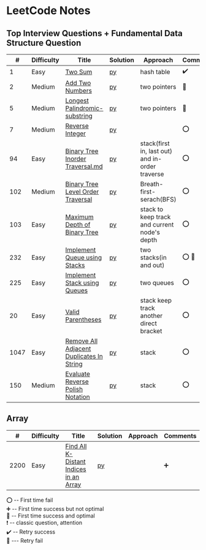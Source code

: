 # LeetCode  Notes 

## Top Interview Questions +  Fundamental Data Structure Question

| #   | Difficulty | Title                                                                                                      | Solution                                    | Approach                            | Comments                        |  
|-----|-----|------------------------------------------------------------------------------------------------------------|---------------------------------------------|-------------------------------------|---------------------------------|
| 1  | Easy |[Two Sum](https://leetcode.com/problems/two-sum/)                                                          | [py](Leetcode/Top_Fundamental_Interview/two-sum.md)                   |     hash table         | :heavy_check_mark: |
| 2 | Medium| [Add Two Numbers](https://leetcode.com/problems/add-two-numbers/)                                    | [py](Leetcode/Top_Fundamental_Interview/Add-Two-Numbers.md)          |      two pointers       | :small_red_triangle:                           |
| 5  | Medium| [Longest Palindromic- substring ](https://leetcode.com/problems/longest-palindromic-substring/)                                    | [py](Leetcode/Top_Fundamental_Interview/Longest-Palindromic-Substring.md)          |            two pointers                | :small_red_triangle:                             |
| 7 | Medium| [Reverse Integer](https://leetcode.com/problems/reverse-integer/)                                      | [py](Leetcode/Top_Fundamental_Interview/Reverse-Integer.md)          |                             | :o:                            |
| 94 | Easy| [Binary Tree Inorder Traversal.md](https://leetcode.com/problems/binary-tree-inorder-traversal/)                                              | [py](Leetcode/Top_Fundamental_Interview/Binary-Tree-Inorder-Traversal.md)                 |        stack(first in, last out) and in-order traverse                      | :o:                          |
| 102 | Medium| [Binary Tree Level Order Traversal](https://leetcode.com/problems/binary-tree-level-order-traversal/)    | [py](Leetcode/Top_Fundamental_Interview/Binary-Tree-Level-Order-Traversal.md)                |      Breath-first-serach(BFS)                | :o:                             |
| 103   | Easy |[Maximum Depth of Binary Tree](https://leetcode.com/problems/maximum-depth-of-binary-tree) | [py](Leetcode/Top_Fundamental_Interview/Maximum-Depth-of-Binary-Tree.md) |     stack to keep track and current node's depth                                |          :o:                        |
| 232   | Easy| [Implement Queue using Stacks](https://leetcode.com/problems/implement-queue-using-stacks/)       | [py](Leetcode/Top_Fundamental_Interview/Implement-Queue-using-Stacks.md)                     |        two stacks(in and out)                            |    :o:  :small_red_triangle:                            |
| 225   | Easy| [Implement Stack using Queues](https://leetcode.com/problems/implement-stack-using-queues/)                                                                                                      | [py](Leetcode/Top_Fundamental_Interview/Implement-Stack-using-Queues.md)                     |     two queues                                |       :o:                          |
| 20   | Easy| [Valid Parentheses](https://leetcode.com/problems/valid-parentheses/)                                                                                                      | [py](Leetcode/Top_Fundamental_Interview/Valid-Parentheses.md)                     |      stack keep track another direct bracket                               |             :o:                    |
| 1047   | Easy| [Remove All Adjacent Duplicates In String](https://leetcode.com/problems/remove-all-adjacent-duplicates-in-string/)                                                                                                      | [py](Leetcode/Top_Fundamental_Interview/Remove-All-Adjacent-Duplicates-In-String.md)                     |       stack                              |     :o:                             |
| 150   | Medium| [Evaluate Reverse Polish Notation](https://leetcode.com/problems/evaluate-reverse-polish-notation/)                                                                                                      | [py](Leetcode/Top_Fundamental_Interview/Evaluate-Reverse-Polish-Notation.md)                     |       stack                              |     :o:                             |



## Array

| #   | Difficulty | Title                                                                                                      | Solution                                    | Approach                            | Comments                        |  
|-----|-----|------------------------------------------------------------------------------------------------------------|---------------------------------------------|-------------------------------------|---------------------------------|
| 2200 | Easy |[Find All K-Distant Indices in an Array](https://leetcode.com/problems/find-all-k-distant-indices-in-an-array/)                                                          | [py](Leetcode/Array/find-k-distant-index.md)                   |              | :heavy_plus_sign: |



:o: -- First time fail       
:heavy_plus_sign: -- First time success but not optimal     
:100: -- First time success and optimal    
:heavy_exclamation_mark: -- classic question, attention        
:heavy_check_mark: -- Retry success      
:small_red_triangle: --- Retry fail     



















